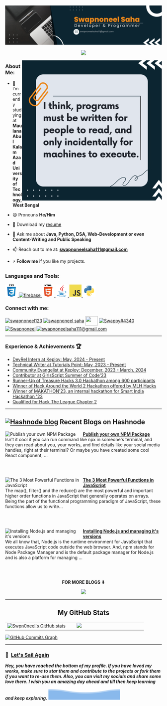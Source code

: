 [![MasterHead](https://github.com/Swpn0neel/Swpn0neel/blob/main/headBanner.png)](https://github.com/Swpn0neel)


<!-- <h2 align="center">Hi 👋, I'm Swapnoneel Saha</h2>
<h4 align="center">A passionate Front-End Developer and Open-Source Enthusiast</h4> -->
<p align="center"><img src="https://readme-typing-svg.herokuapp.com/?font=Mitr&color=E88335&size=20&center=true&vCenter=true&lines=Welcome+to+my+Profile+!!;I+am+open-minded+and+eager+to+learn;Interested+in+anything+Tech...;Check+Out+my+Blogs+on+Hashnode!!;Have+a+nice+day+ahead+!!"></p>

<!-- <br> -->

<img align="right" alt="Coding" width="450" src="https://github.com/Swpn0neel/Swpn0neel/blob/main/imageside.png"></img>


<h3 align="left">About Me:</h3>

- 🔭 I’m currently studying at **Maulana Abul Kalam Azad University of Technology, West Bengal**

- 😄 Pronouns **He/Him**

- 🌱 Download my [resume](https://docs.google.com/document/d/1c931FkeAugaefH0LcY2Irap0UOp4D9cLpyAgwjOt1ao/edit?usp=sharing)

- 💬 Ask me about **Java, Python, DSA, Web-Development or even Content-Writing and Public Speaking**

- 📫 Reach out to me at: **swapnoneelsaha111@gmail.com**

- ⚡ **Follow me** if you like my projects.


<h3 align="left">Languages and Tools:</h3>
<p align="left"> <a href="https://www.w3schools.com/css/" target="_blank" rel="noreferrer"> <img src="https://raw.githubusercontent.com/devicons/devicon/master/icons/css3/css3-original-wordmark.svg" alt="css3" width="40" height="40"/> </a> <a href="https://firebase.google.com/" target="_blank" rel="noreferrer"> <img src="https://www.vectorlogo.zone/logos/firebase/firebase-icon.svg" alt="firebase" width="40" height="40"/> </a> <a href="https://www.w3.org/html/" target="_blank" rel="noreferrer"> <img src="https://raw.githubusercontent.com/devicons/devicon/master/icons/html5/html5-original-wordmark.svg" alt="html5" width="40" height="40"/> </a> <a href="https://www.java.com" target="_blank" rel="noreferrer"> <img src="https://raw.githubusercontent.com/devicons/devicon/master/icons/java/java-original.svg" alt="java" width="40" height="40"/> </a> <a href="https://developer.mozilla.org/en-US/docs/Web/JavaScript" target="_blank" rel="noreferrer"> <img src="https://raw.githubusercontent.com/devicons/devicon/master/icons/javascript/javascript-original.svg" alt="javascript" width="40" height="40"/> </a> <a href="https://www.python.org" target="_blank" rel="noreferrer"> <img src="https://raw.githubusercontent.com/devicons/devicon/master/icons/python/python-original.svg" alt="python" width="40" height="40"/> </a> </p>


<h3 align="left">Connect with me:</h3>
<p align="left">
  <a href="https://twitter.com/swapnoneel123" target="blank"><img align="center" src="https://raw.githubusercontent.com/rahuldkjain/github-profile-readme-generator/master/src/images/icons/Social/twitter.svg" alt="swapnoneel123" height="30" width="40" /></a>
  <a href="https://www.linkedin.com/in/swapnoneel-saha-14a3161b6" target="blank"><img align="center" src="https://raw.githubusercontent.com/rahuldkjain/github-profile-readme-generator/master/src/images/icons/Social/linked-in-alt.svg" alt="swapnoneel saha" height="30" width="40" /></a>
  <a href="https://swapnoneel.hashnode.dev" target="blank"><img align="center" src="https://github.com/Swpn0neel/Swpn0neel/blob/main/hashnode.svg" height="30" width="40" /></a>
  <a href="https://discord.gg/Swappy#4340" target="blank"><img align="center" src="https://raw.githubusercontent.com/rahuldkjain/github-profile-readme-generator/master/src/images/icons/Social/discord.svg" alt="Swappy#4340" height="30" width="40" /></a>
  <a href="https://www.leetcode.com/Swapnoneel" target="_blank"><img align="center" src="https://raw.githubusercontent.com/rahuldkjain/github-profile-readme-generator/master/src/images/icons/Social/leet-code.svg" alt="Swapnoneel" height="30" width="40" /></a>
  <a href="mailto:swapnoneelsaha111@gmail.com" target="blank"><img align="center" src="https://img.icons8.com/color/48/null/gmail--v1.png" alt="swapnoneelsaha111@gmail.com" height="35" width"35" /></a>
</p>
<hr>


<h3 align="left">Experience & Achievements 🏆</h3> 

- <a href="https://www.linkedin.com/in/swapnoneel-saha-14a3161b6/" /> DevRel Intern at Keploy: May, 2024 - Present </a>
- <a href="https://www.linkedin.com/in/swapnoneel-saha-14a3161b6/" /> Technical Writer at Tutorials Point: May, 2023 - Present </a>
- <a href="https://github.com/keploy/" /> Community Evangelist at Keploy: December, 2023 - March, 2024 </a>
- <a href="#" /> Contributor at GirlsScript Summer of Code'23 </a>
- <a href="https://certificate.givemycertificate.com/c/95ff1f21-b87c-4fb0-b911-6ef59dbad9a6" /> Runner-Up of Treasure Hacks 3.0 Hackathon among 600 participants </a>
- <a href="https://devpost.com/software/the-magnificent-seven" /> Winner of Hack Around the World 2 Hackathon offered by MLH Hacks </a>
- <a href="#" /> Winner of MAKATHON'23, an internal hackathon for Smart India Hackathon '23 </a>
- <a href="https://hack-the-league-chapter-2.devpost.com/?ref_feature=challenge&ref_medium=your-open-hackathons&ref_content=Recently+ended" /> Qualified for Hack The League Chapter 2 </a>


<hr>
<h2> <a href="https://swapnoneel.hashnode.dev/"><img src="https://github.com/Swpn0neel/Swpn0neel/blob/main/hashnodelogo.png" title="Hashnode" alt="Hashnode blog" width="18.2"/></a> Recent Blogs on Hashnode </h2>
  
<!-- HASHNODE_BLOG:START -->

<p align="left">
<a href="https://swapnoneel.hashnode.dev/publish-your-own-npm-package" title="Publish your own NPM Package"><img src="https://cdn.hashnode.com/res/hashnode/image/upload/v1716652494165/d4d1de8a-1201-411d-af7d-9b40fa4b6a21.png" alt="Publish your own NPM Package" width="250px" align="left" /></a>
<a href="https://swapnoneel.hashnode.dev/publish-your-own-npm-package" title="Publish your own NPM Package"><strong>Publish your own NPM Package</strong></a>
<br/>Isn't it cool if you can run command like npx <you_name> in someone's terminal, and they can read about you, your works, and find details like your social media handles, right at their terminal? Or maybe you have created some cool React component, ... </p> <br> <br>


<p align="left">
<a href="https://swapnoneel.hashnode.dev/the-3-most-powerful-functions-in-javascript" title="The 3 Most Powerful Functions in JavaScript"><img src="https://cdn.hashnode.com/res/hashnode/image/upload/v1710072792777/b19a2577-a9ac-47e3-b8f0-a7f7821ab6f8.png" alt="The 3 Most Powerful Functions in JavaScript" width="250px" align="left" /></a>
<a href="https://swapnoneel.hashnode.dev/the-3-most-powerful-functions-in-javascript" title="The 3 Most Powerful Functions in JavaScript"><strong>The 3 Most Powerful Functions in JavaScript</strong></a>
<br/> The map(), filter() and the reduce() are the most powerful and important higher order functions in JavaScript that generally operates on arrays. Being the part of the functional programming paradigm of JavaScript, these functions allow us to write... </p> <br/> <br/>


<p align="left">
<a href="https://swapnoneel.hashnode.dev/nodejs-npm-nvm" title="Installing Node.js and managing it's versions"><img src="https://cdn.hashnode.com/res/hashnode/image/upload/v1716561929669/7be53812-2eb8-4dd7-84a4-3a0f8546086f.png" alt="Installing Node.js and managing it's versions" width="250px" align="left" /></a>
<a href="https://swapnoneel.hashnode.dev/nodejs-npm-nvm" title="Installing Node.js and managing it's versions"><strong>Installing Node.js and managing it's versions</strong></a>
<br/>We all know that, Node.js is the runtime environment for JavaScript that executes JavaScript code outside the web browser. And, npm stands for Node Package Manager and is the default package manager for Node.js and is also a platform for managing ...</p> <br> <br>

<!-- HASHNODE_BLOG:END -->


<div align="center">
<p align="center"><b>FOR MORE BLOGS ⬇</b></p>
<p><a href="https://swapnoneel.hashnode.dev/"><img src="https://img.shields.io/badge/Hashnode-2962FF?style=for-the-badge&logo=hashnode&logoColor=white"></a></p>
</div>
 
 <hr>
 

<h2 align="center">My GitHub Stats</h2>
  </div>
  <div align="center">
    <table>
      <tr>
        <td width="45%">
          <a href="http://www.github.com/Swpn0neel"><img src="https://github-readme-stats.vercel.app/api?username=Swpn0neel&show_icons=true&hide=&count_private=true&title_color=0891b2&text_color=ffffff&icon_color=0891b2&bg_color=1c1917&hide_border=true&show_icons=true" alt="Swpn0neel's GitHub stats" /></a> 
        </td>
        <td width="45%">
          <a href="http://www.github.com/Swpn0neel"><img src="https://github-readme-streak-stats.herokuapp.com/?user=Swpn0neel&stroke=ffffff&background=1c1917&ring=0891b2&fire=0891b2&currStreakNum=ffffff&currStreakLabel=0891b2&sideNums=ffffff&sideLabels=ffffff&dates=ffffff&hide_border=true" /></a>
    </table>
      </div>
      <a href="http://www.github.com/Swapn0neel"><img src="https://github-readme-activity-graph.vercel.app/graph?username=Swpn0neel&theme=merko&bg_color=1c1917&color=ffffff&line=0891b2&point=ffffff&area_color=1c1917&area=true&hide_border=true&custom_title=GitHub%20Commits%20Graph" alt="GitHub Commits Graph" /></a>
    </td>
  </tr>

<hr>

### 🚢 &nbsp;<a href="#" class="scrollUpButton">Let's Sail Again</a>
<b> <i align="left">Hey, you have reached the bottom of my profile. If you have loved my works, make sure to star them and contribute to the projects or fork them if you want to re-use them. Also, you can visit my socials and share some love there. I wish you an amazing day ahead and till then keep learning and keep exploring.</i> </b>
<img src ="https://github.com/Swpn0neel/Swpn0neel/blob/main/assests/bottom.svg">
